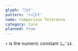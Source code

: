 ```yaml
---
glyph: '⎕ct'
pattern: 'r←⎕ct'
name: Comparison Tolerance
category: Core
planned: true
---
```


`r` is the numeric constant `1⏨¯14`.